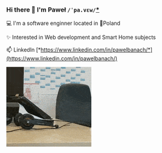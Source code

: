### Hi there 👋 I'm Paweł `/ˈpa.vɛw/`[*](https://en.wiktionary.org/wiki/Pawe%C5%82)

💻 I'm a software enginner located in 🥟Poland

✨ Interested in Web development and Smart Home subjects

📫 LinkedIn [*https://www.linkedin.com/in/pawelbanach/*](https://www.linkedin.com/in/pawelbanach/)

![](code_rafting_left_and_right.gif)
